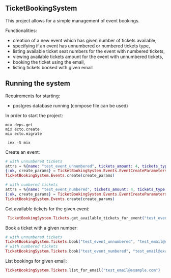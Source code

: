 ## TicketBookingSystem

This project allows for a simple management of event bookings.

Functionalities:

- creation of a new event which has given number of tickets available,
- specifying if an event has unnumbered or numbered tickets type,
- listing available ticket seat numbers for the event with numbered tickets,
- viewing available tickets amount for the event with unnumbered tickets,
- booking the ticket using the email,
- listing tickets booked with given email

## Running the system

Requirements for starting:

- postgres database running (compose file can be used)

In order to start the project:

```shell
mix deps.get
mix ecto.create
mix ecto.migrate

 iex -S mix
```

Create an event:

```elixir
# with unnumbered tickets
attrs = %{name: "test_event_unnumbered", tickets_amount: 4, tickets_type: :unnumbered}
{:ok, create_params} = TicketBookingSystem.Events.EventCreateParameters.new(attrs)
TicketBookingSystem.Events.create(create_params)

# with numbered tickets
attrs = %{name: "test_event_numbered", tickets_amount: 4, tickets_type: :numbered}
{:ok, create_params} = TicketBookingSystem.Events.EventCreateParameters.new(attrs)
TicketBookingSystem.Events.create(create_params)
```

Get available tickets for the given event:

```elixir
 TicketBookingSystem.Tickets.get_available_tickets_for_event("test_event_numbered")
```

Book a ticket with a given number:

```elixir
# with unnumbered tickets
TicketBookingSystem.Tickets.book("test_event_unnumbered", "test_email@example.com")
# with numbered tickets
TicketBookingSystem.Tickets.book("test_event_numbered", "test_email@example.com", 1)
```

List bookings for given email:

```elixir
TicketBookingSystem.Tickets.list_for_email("test_email@example.com")
```
